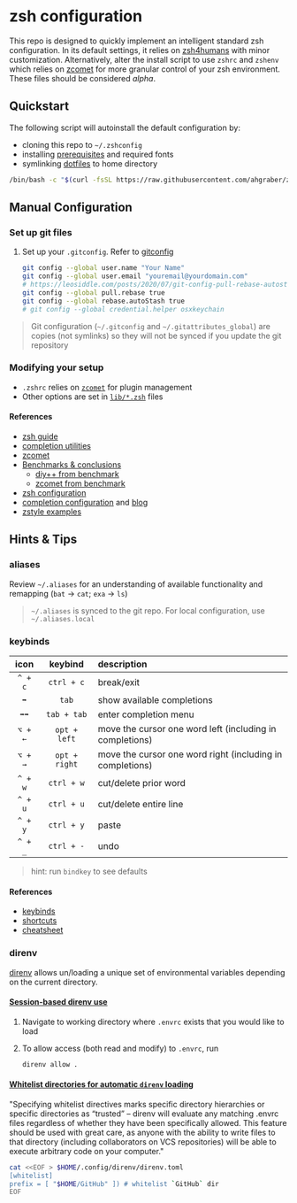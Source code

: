 # zsh configuration

This repo is designed to quickly implement an intelligent standard zsh configuration.
In its default settings, it relies on [zsh4humans](https://github.com/romkatv/zsh4humans) with minor customization.
Alternatively, alter the install script to use `zshrc` and `zshenv` which relies on [zcomet](https://github.com/agkozak/zcomet) for more granular control of your zsh environment.  These files should be considered _alpha_.

## Quickstart

The following script will autoinstall the default configuration by:

- cloning this repo to `~/.zshconfig`
- installing [prerequisites](./scripts/prerequisites.sh) and required fonts
- symlinking [dotfiles](./dotfiles/) to home directory

```sh
/bin/bash -c "$(curl -fsSL https://raw.githubusercontent.com/ahgraber/zshconfig/HEAD/install.sh)"
```

## Manual Configuration

### Set up git files

1. Set up your `.gitconfig`. Refer to [gitconfig](./dotfiles/gitconfig)

   ```sh
   git config --global user.name "Your Name"
   git config --global user.email "youremail@yourdomain.com"
   # https://leosiddle.com/posts/2020/07/git-config-pull-rebase-autostash/
   git config --global pull.rebase true
   git config --global rebase.autoStash true
   # git config --global credential.helper osxkeychain
   ```

> Git configuration (`~/.gitconfig` and `~/.gitattributes_global`) are copies (not symlinks) so they will not be synced if you update the git repository

### Modifying your setup

- `.zshrc` relies on [`zcomet`](https://github.com/agkozak/zcomet) for plugin management
- Other options are set in [`lib/*.zsh`](./lib/) files

#### References

- [zsh guide](https://zsh.sourceforge.io/Guide/zshguide.html)
- [completion utilities](https://zv.github.io/a-review-of-zsh-completion-utilities)
- [zcomet](https://github.com/agkozak/zcomet)
- [Benchmarks & conclusions](https://github.com/romkatv/zsh-bench)
  - [diy++ from benchmark](https://github.com/romkatv/zsh-bench/blob/master/configs/diy%2B%2B/skel/.zshrc)
  - [zcomet from benchmark](https://github.com/romkatv/zsh-bench/blob/master/configs/zcomet/skel/.zshrc)
- [zsh configuration](https://vermaden.wordpress.com/2021/09/19/ghost-in-the-shell-part-7-zsh-setup/)
- [completion configuration](https://github.com/Phantas0s/.dotfiles/blob/master/zsh/completion.zsh) and [blog](https://thevaluable.dev/zsh-completion-guide-examples/)
- [zstyle examples](https://gist.github.com/mattmc3/449430b6654aaab0ba7160e8efe8291b0)

## Hints & Tips

### aliases

Review `~/.aliases` for an understanding of available functionality and remapping (`bat` → `cat`; `exa` → `ls`)

> `~/.aliases` is synced to the git repo. For local configuration, use `~/.aliases.local`

### keybinds

|  icon   |    keybind    | description                                               |
| :-----: | :-----------: | :-------------------------------------------------------- |
| `^ + c` |  `ctrl + c`   | break/exit                                                |
|   `➡`   |     `tab`     | show available completions                                |
|  `➡➡`   |  `tab + tab`  | enter completion menu                                     |
| `⌥ + ←` | `opt + left`  | move the cursor one word left (including in completions)  |
| `⌥ + →` | `opt + right` | move the cursor one word right (including in completions) |
| `^ + w` |  `ctrl + w`   | cut/delete prior word                                     |
| `^ + u` |  `ctrl + u`   | cut/delete entire line                                    |
| `^ + y` |  `ctrl + y`   | paste                                                     |
| `^ + _` |  `ctrl + -`   | undo                                                      |

<!--   |    `⌥ + w`    | `opt + w`                                                 | undo last completed word | -->

> hint: run `bindkey` to see defaults

#### References

- [keybinds](docs/z4h-keybindings.md)
- [shortcuts](http://teohm.com/blog/shortcuts-to-move-faster-in-bash-command-line/)
- [cheatsheet](https://catonmat.net/bash-emacs-editing-mode-cheat-sheet)

### direnv

[direnv](https://direnv.net/) allows un/loading a unique set of environmental variables depending on the current directory.

#### [Session-based direnv use](https://direnv.net/man/direnv.1.html)

1. Navigate to working directory where `.envrc` exists that you would like to load
2. To allow access (both read and modify) to `.envrc`, run

   ```sh
   direnv allow .
   ```

#### [Whitelist directories for automatic `direnv` loading](https://direnv.net/man/direnv.toml.1.html)

"Specifying whitelist directives marks specific directory hierarchies or specific directories as “trusted” – direnv will evaluate any matching .envrc files regardless of whether they have been specifically allowed. This feature should be used with great care, as anyone with the ability to write files to that directory (including collaborators on VCS repositories) will be able to execute arbitrary code on your computer."

```sh
cat <<EOF > $HOME/.config/direnv/direnv.toml
[whitelist]
prefix = [ "$HOME/GitHub" ]) # whitelist `GitHub` dir
EOF
```
